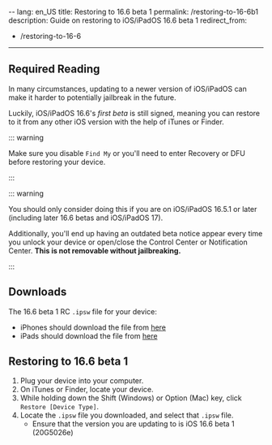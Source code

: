 --
lang: en_US
title: Restoring to 16.6 beta 1
permalink: /restoring-to-16-6b1
description: Guide on restoring to iOS/iPadOS 16.6 beta 1
redirect_from:
  - /restoring-to-16-6
---

## Required Reading

In many circumstances, updating to a newer version of iOS/iPadOS can make it harder to potentially jailbreak in the future.

Luckily, iOS/iPadOS 16.6's *first beta* is still signed, meaning you can restore to it from any other iOS version with the help of iTunes or Finder.

::: warning

Make sure you disable `Find My` or you'll need to enter Recovery or DFU before restoring your device.

:::

::: warning

You should only consider doing this if you are on iOS/iPadOS 16.5.1 or later (including later 16.6 betas and iOS/iPadOS 17).

Additionally, you'll end up having an outdated beta notice appear every time you unlock your device or open/close the Control Center or Notification Center. **This is not removable without jailbreaking.**

:::

## Downloads

The 16.6 beta 1 RC `.ipsw` file for your device:  
  - iPhones should download the file from [here](https://appledb.dev/firmware/iOS/20G5026e)
  - iPads should download the file from [here](https://appledb.dev/firmware/iPadOS/20G5026e)

## Restoring to 16.6 beta 1

1. Plug your device into your computer.
1. On iTunes or Finder, locate your device.
1. While holding down the Shift (Windows) or Option (Mac) key, click `Restore [Device Type]`.
1. Locate the `.ipsw` file you downloaded, and select that `.ipsw` file. 
    - Ensure that the version you are updating to is iOS 16.6 beta 1 (20G5026e)
